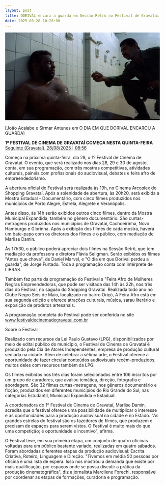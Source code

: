 ```yaml
---
layout: post
title: DORIVAL encara a guarda em Sessão Retrô no Festival de Gravataí
date: 2025-08-28 10:26:00
---
```

![](/uploads/dorival-banho.jpg)

\[João Acaiabe e Sirmar Antunes em O DIA EM QUE DORIVAL ENCAROU A GUARDA]

**1º FESTIVAL DE CINEMA DE GRAVATAÍ COMEÇA NESTA QUINTA-FEIRA**\
[Seguinte (Gravataí), 26/08/2025 | 08:56](https://seguinte.inf.br/1o-festival-de-cinema-de-gravatai-comeca-na-proxima-quinta-feira/)

[](https://seguinte.inf.br/1o-festival-de-cinema-de-gravatai-comeca-na-proxima-quinta-feira/)Começa na próxima quinta-feira, dia 28, o 1º Festival de Cinema de Gravataí. O evento, que será realizado nos dias 28, 29 e 30 de agosto, conta, em sua programação, com três mostras competitivas, atividades culturais, painéis com profissionais do audiovisual, debates e feira afro de empreendedorismo.

A abertura oficial do Festival será realizada às 19h, no Cinema Arcoplex do Shopping Gravataí. Após a solenidade de abertura, às 20h20, será exibida a Mostra Estadual - Documentário, com cinco filmes produzidos nos municípios de Porto Alegre, Estrela, Alegrete e Veranópolis.

Antes disso, às 14h serão exibidos outros cinco filmes, dentro da Mostra Municipal Expandida, também no gênero documentário. São curtas-metragens produzidos nos municípios de Gravataí, Cachoeirinha, Novo Hamburgo e Glorinha. Após a exibição dos filmes de cada mostra, haverá um bate-papo com os diretores dos filmes e o público, com mediação de Marlise Damin.

Às 17h30, o público poderá apreciar dois filmes na Sessão Retrô, que tem mediação da professora e diretora Flávia Seligman. Serão exibidos os filmes "Antes que chova", de Daniel Marvel, e "O dia em que Dorival perdeu a guarda", de Jorge Furtado. Toda a programação conta com intérprete de LIBRAS.

Também faz parte da programação do Festival a "Feira Afro de Mulheres Negras Empreendedoras, que pode ser visitada das 14h às 22h, nos três dias do Festival, no saguão do Shopping Gravataí. Realizada todo ano no Clube Negro Seis de Maio, localizado no bairro Oriçó, A Feira Afro está em sua segunda edição e oferece atrações culturais, música, sarau literário e exposição de produtos artesanais.

A programação completa do Festival pode ser conferida no site www.festivaldecinemadegravatai.com.br

Sobre o Festival

Realizado com recursos da Lei Paulo Gustavo (LPG), disponibilizados por meio de edital público do município, o Festival de Cinema de Gravataí é produzido pela Cia de Atores Independentes, empresa de produção cultural sediada na cidade. Além de celebrar a sétima arte, o Festival oferece a oportunidade de fazer circular conteúdos audiovisuais recém-produzidos, muitos deles com recursos também da LPG.

Os filmes exibidos nos três dias foram selecionados entre 106 inscritos por um grupo de curadores, que avaliou temática, direção, fotografia e abordagem. São 32 filmes curtas-metragens, nos gêneros documentário e ficção, produzidos em diferentes municípios do Rio Grande do Sul, nas categorias Estudantil, Municipal Expandida e Estadual.

A coordenadora do 1º Festival de Cinema de Gravataí, Marlise Damin, acredita que o festival oferece uma possibilidade de multiplicar o interesse e as oportunidades para a produção audiovisual na cidade e no Estado. "As grandes estrelas do festival são os fazedores de filmes, que produzem e precisam de espaços para serem vistos. O Festival é muito mais do que uma competição; é oportunidade e incentivo", afirma.

O Festival teve, em sua primeira etapa, um conjunto de quatro oficinas voltadas para um público bastante variado, realizadas em quatro sábados. Foram abordadas diferentes etapas da produção audiovisual: Escrita Criativa, Roteiro, Linguagem e Direção. "Tivemos em média 50 pessoas por oficina e uma lista de espera. Isso nos mostrou a demanda que existe por mais qualificação, por espaços onde se possa discutir a prática da produção cinematográfica", diz a jornalista Marcilene Forechi, responsável por coordenar as etapas de formações, curadoria e programação.
